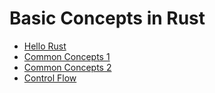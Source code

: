 # Basic Concepts in Rust

- [Hello Rust](01_hellorust.md)
- [Common Concepts 1](02_commonconcepts.md)
- [Common Concepts 2](03_commonconcepts.md)
- [Control Flow](04_control_flow.md)